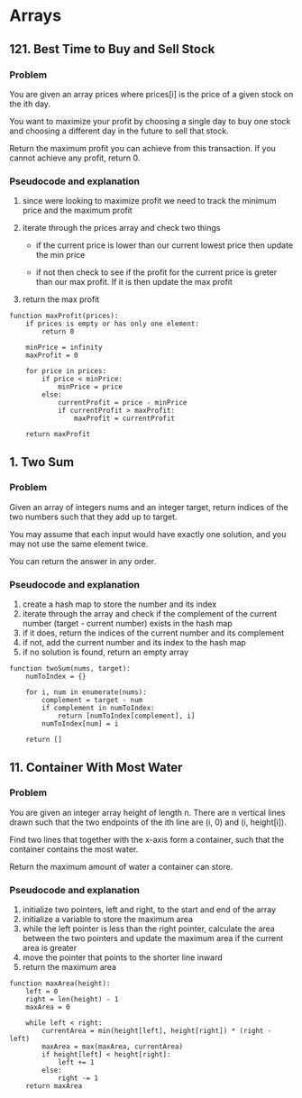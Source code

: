# Arrays

## 121. Best Time to Buy and Sell Stock

### Problem

You are given an array prices where prices[i] is the price of a given stock on the ith day.

You want to maximize your profit by choosing a single day to buy one stock and choosing a different day in the future to sell that stock.

Return the maximum profit you can achieve from this transaction. If you cannot achieve any profit, return 0.

### Pseudocode and explanation

1. since were looking to maximize profit we need to track the minimum price and the maximum profit
2. iterate through the prices array and check two things

   - if the current price is lower than our current lowest price then update the min price

   - if not then check to see if the profit for the current price is greter than our max profit. If it is then update the max profit

3. return the max profit

```
function maxProfit(prices):
    if prices is empty or has only one element:
        return 0

    minPrice = infinity
    maxProfit = 0

    for price in prices:
        if price < minPrice:
            minPrice = price
        else:
            currentProfit = price - minPrice
            if currentProfit > maxProfit:
                maxProfit = currentProfit

    return maxProfit
```

## 1. Two Sum

### Problem

Given an array of integers nums and an integer target, return indices of the two numbers such that they add up to target.

You may assume that each input would have exactly one solution, and you may not use the same element twice.

You can return the answer in any order.

### Pseudocode and explanation

1. create a hash map to store the number and its index
2. iterate through the array and check if the complement of the current number (target - current number) exists in the hash map
3. if it does, return the indices of the current number and its complement
4. if not, add the current number and its index to the hash map
5. if no solution is found, return an empty array

```
function twoSum(nums, target):
    numToIndex = {}

    for i, num in enumerate(nums):
        complement = target - num
        if complement in numToIndex:
            return [numToIndex[complement], i]
        numToIndex[num] = i

    return []
```

## 11. Container With Most Water

### Problem

You are given an integer array height of length n. There are n vertical lines drawn such that the two endpoints of the ith line are (i, 0) and (i, height[i]).

Find two lines that together with the x-axis form a container, such that the container contains the most water.

Return the maximum amount of water a container can store.

### Pseudocode and explanation

1. initialize two pointers, left and right, to the start and end of the array
2. initialize a variable to store the maximum area
3. while the left pointer is less than the right pointer, calculate the area between the two pointers and update the maximum area if the current area is greater
4. move the pointer that points to the shorter line inward
5. return the maximum area

```
function maxArea(height):
    left = 0
    right = len(height) - 1
    maxArea = 0

    while left < right:
        currentArea = min(height[left], height[right]) * (right - left)
        maxArea = max(maxArea, currentArea)
        if height[left] < height[right]:
            left += 1
        else:
            right -= 1
    return maxArea
```
